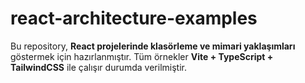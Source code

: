 # react-architecture-examples
 Bu repository, **React projelerinde klasörleme ve mimari yaklaşımları** göstermek için hazırlanmıştır.   Tüm örnekler **Vite + TypeScript + TailwindCSS** ile çalışır durumda verilmiştir. 
